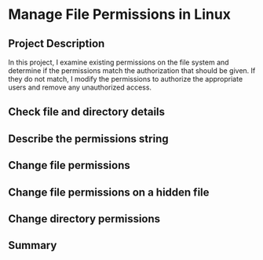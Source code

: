 <h1>Manage File Permissions in Linux</h1>


<h2>Project Description</h2>
In this project, I examine existing permissions on the file system and determine if the permissions match the authorization that should be given. If they do not match, I modify the permissions to authorize the appropriate users and remove any unauthorized access</a>.
<br />

<h2>Check file and directory details</h2>

<b> </b>


<h2>Describe the permissions string</h2>

<b> </b>


<h2>Change file permissions</h2>

<b> </b>


<h2>Change file permissions on a hidden file</h2>

<b> </b>


<h2>Change directory permissions</h2>

<b> </b>


<h2>Summary</h2>

<b> </b>

<!--
 ```diff
- text in red
+ text in green
! text in orange
# text in gray
@@ text in purple (and bold)@@
```
--!>
